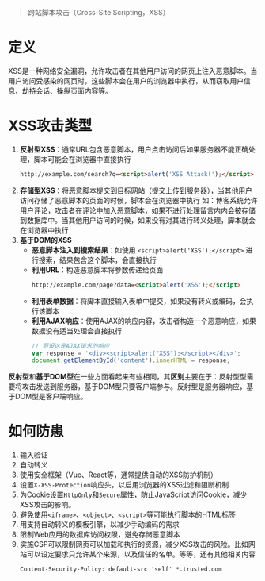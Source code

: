 > 跨站脚本攻击（Cross-Site Scripting，XSS）
# 定义
XSS是一种网络安全漏洞，允许攻击者在其他用户访问的网页上注入恶意脚本。当用户访问受感染的网页时，这些脚本会在用户的浏览器中执行，从而窃取用户信息、劫持会话、操纵页面内容等。
# XSS攻击类型
1. **反射型XSS**：通常URL包含恶意脚本，用户点击访问后如果服务器不能正确处理，脚本可能会在浏览器中直接执行
	```html
	http://example.com/search?q=<script>alert('XSS Attack!');</script>
	```
1. **存储型XSS**：将恶意脚本提交到目标网站（提交上传到服务器），当其他用户访问存储了恶意脚本的页面的时候，脚本会在浏览器中执行
   如：博客系统允许用户评论，攻击者在评论中加入恶意脚本，如果不进行处理留言内内会被存储到数据库中。当其他用户访问的时候，如果没有对其进行转义处理，脚本就会在浏览器中执行
3. **基于DOM的XSS**
    - **恶意脚本注入到搜索结果**：如使用 `<script>alert('XSS');</script>` 进行搜索，结果包含这个脚本，会直接执行
    - **利用URL**：构造恶意脚本将参数传递给页面
		```html
		http://example.com/page?data=<script>alert('XSS');</script>
		```
    - **利用表单数据**：将脚本直接输入表单中提交，如果没有转义或编码，会执行该脚本
    - **利用AJAX响应**：使用AJAX的响应内容，攻击者构造一个恶意响应，如果数据没有适当处理会直接执行
		```js
		// 假设这是AJAX请求的响应
		var response = '<div><script>alert("XSS");</script></div>';
		document.getElementById('content').innerHTML = response;
		```
**反射型**和**基于DOM型**在一些方面看起来有些相同，其**区别**主要在于：反射型型需要将攻击发送到服务器，基于DOM型只要客户端参与。反射型是服务器响应，基于DOM型是客户端响应。
# 如何防患
1. 输入验证
2. 自动转义
3. 使用安全框架（Vue、React等，通常提供自动的XSS防护机制）
4. 设置`X-XSS-Protection`响应头，以启用浏览器的XSS过滤和阻断机制
5. 为Cookie设置`HttpOnly`和`Secure`属性，防止JavaScript访问Cookie，减少XSS攻击的影响。
6. 避免使用`<iframe>`、`<object>`、`<script>`等可能执行脚本的HTML标签
7. 用支持自动转义的模板引擎，以减少手动编码的需求
8. 限制Web应用的数据库访问权限，避免存储恶意脚本
9. 实施CSP可以限制网页可以加载和执行的资源，减少XSS攻击的风险。比如网站可以设定要求只允许某个来源，以及信任的名单。等等，还有其他相关内容
    ```http
    Content-Security-Policy: default-src 'self' *.trusted.com
    ```